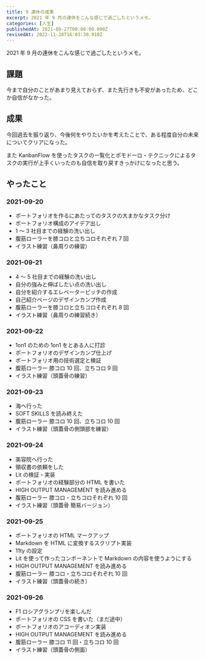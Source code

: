 ```yaml
---
title: 9 連休の成果
excerpt: 2021 年 9 月の連休をこんな感じで過ごしたというメモ。
categories: [人生]
publishedAt: 2021-09-27T00:00:00.000Z
revisedAt: 2022-11-28T16:03:30.910Z
---
```


2021 年 9 月の連休をこんな感じで過ごしたというメモ。

## 課題

今まで自分のことがあまり見えておらず、また先行きも不安があったため、どこか自信がなかった。

## 成果

今回過去を振り返り、今後何をやりたいかを考えたことで、ある程度自分の未来についてクリアになった。

また KanbanFlow を使ったタスクの一覧化とポモドーロ・テクニックによるタスクの実行が上手くいったのも自信を取り戻すきっかけになったと思う。

## やったこと

### 2021-09-20

- ポートフォリオを作るにあたってのタスクの大まかなタスク分け
- ポートフォリオ構成のアイデア出し
- 1 ～ 3 社目までの経験の洗い出し
- 腹筋ローラーを膝コロと立ちコロそれぞれ 7 回
- イラスト練習（鼻周りの練習）

### 2021-09-21

- 4 ～ 5 社目までの経験の洗い出し
- 自分の強みと伸ばしたい点の洗い出し
- 自分を紹介するエレベーターピッチの作成
- 自己紹介ページのデザインカンプ作成
- 腹筋ローラーを膝コロと立ちコロそれぞれ 8 回
- イラスト練習（鼻周りの練習続き）

### 2021-09-22

- 1on1 のための 1on1 をとある人に打診
- ポートフォリオのデザインカンプ仕上げ
- ポートフォリオ用の技術選定と検証
- 腹筋ローラー 膝コロ 10 回、立ちコロ 9 回
- イラスト練習（頭蓋骨の練習）

### 2021-09-23

- 海へ行った
- SOFT SKILLS を読み終えた
- 腹筋ローラー 膝コロ 10 回、立ちコロ 10 回
- イラスト練習（頭蓋骨の側頭部を練習）

### 2021-09-24

- 美容院へ行った
- 領収書の依頼をした
- Lit の検証・実装
- ポートフォリオの経験部分の HTML を書いた
- HIGH OUTPUT MANAGEMENT を読み進める
- 腹筋ローラー 膝コロ・立ちコロそれぞれ 10 回
- イラスト練習（頭蓋骨 簡易バージョン）

### 2021-09-25

- ポートフォリオの HTML マークアップ
- Markdown を HTML に変換するスクリプト実装
- 11ty の設定
- Lit を使って作ったコンポーネントで Markdown の内容を使うようにする
- HIGH OUTPUT MANAGEMENT を読み進める
- 腹筋ローラー 膝コロ・立ちコロそれぞれ 10 回
- イラスト練習（頭蓋骨の続き）

### 2021-09-26

- F1 ロシアグランプリを楽しんだ
- ポートフォリオの CSS を書いた（まだ途中）
- ポートフォリオのアコーディオン実装
- HIGH OUTPUT MANAGEMENT を読み進める
- 腹筋ローラー 膝コロ 11 回・立ちコロ 10 回
- イラスト練習（頭蓋骨の側面）
